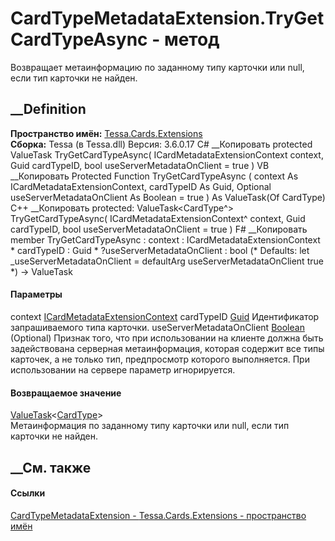 # CardTypeMetadataExtension.TryGetCardTypeAsync - метод
Возвращает метаинформацию по заданному типу карточки или null, если тип
карточки не найден.
## __Definition
 **Пространство имён:** [Tessa.Cards.Extensions](N_Tessa_Cards_Extensions.htm)  
 **Сборка:** Tessa (в Tessa.dll) Версия: 3.6.0.17
C# __Копировать
     protected ValueTask<CardType> TryGetCardTypeAsync(
    	ICardMetadataExtensionContext context,
    	Guid cardTypeID,
    	bool useServerMetadataOnClient = true
    )
VB __Копировать
     Protected Function TryGetCardTypeAsync ( 
    	context As ICardMetadataExtensionContext,
    	cardTypeID As Guid,
    	Optional useServerMetadataOnClient As Boolean = true
    ) As ValueTask(Of CardType)
C++ __Копировать
     protected:
    ValueTask<CardType^> TryGetCardTypeAsync(
    	ICardMetadataExtensionContext^ context, 
    	Guid cardTypeID, 
    	bool useServerMetadataOnClient = true
    )
F# __Копировать
     member TryGetCardTypeAsync : 
            context : ICardMetadataExtensionContext * 
            cardTypeID : Guid * 
            ?useServerMetadataOnClient : bool 
    (* Defaults:
            let _useServerMetadataOnClient = defaultArg useServerMetadataOnClient true
    *)
    -> ValueTask<CardType> 
#### Параметры
context
[ICardMetadataExtensionContext](T_Tessa_Cards_Extensions_ICardMetadataExtensionContext.htm)
cardTypeID [Guid](https://learn.microsoft.com/dotnet/api/system.guid)
    Идентификатор запрашиваемого типа карточки.
useServerMetadataOnClient
[Boolean](https://learn.microsoft.com/dotnet/api/system.boolean) (Optional)
     Признак того, что при использовании на клиенте должна быть задействована серверная метаинформация, которая содержит все типы карточек, а не только тип, предпросмотр которого выполняется. При использовании на сервере параметр игнорируется. 
#### Возвращаемое значение
[ValueTask](https://learn.microsoft.com/dotnet/api/system.threading.tasks.valuetask-1)<[CardType](T_Tessa_Cards_CardType.htm)>  
Метаинформация по заданному типу карточки или null, если тип карточки не
найден.
## __См. также
#### Ссылки
[CardTypeMetadataExtension -
](T_Tessa_Cards_Extensions_CardTypeMetadataExtension.htm)
[Tessa.Cards.Extensions - пространство имён](N_Tessa_Cards_Extensions.htm)
